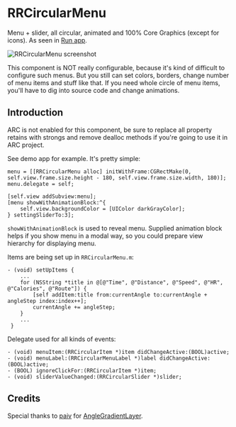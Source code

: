 RRCircularMenu
==============

Menu + slider, all circular, animated and 100% Core Graphics (except for icons). As seen in [Run app](http://getrunapp.com).

![RRCircularMenu screenshot](https://raw.github.com/iartem/RRCircularMenu/master/screenshot.png)

This component is NOT really configurable, because it's kind of difficult to configure such menus. But you still can set colors, borders, change number of menu items and stuff like that. If you need whole circle of menu items, you'll have to dig into source code and change animations. 

## Introduction
ARC is not enabled for this component, be sure to replace all property retains with strongs and remove dealloc methods if you're going to use it in ARC project.

See demo app for example. It's pretty simple:
```
menu = [[RRCircularMenu alloc] initWithFrame:CGRectMake(0, self.view.frame.size.height - 180, self.view.frame.size.width, 180)];
menu.delegate = self;
        
[self.view addSubview:menu];
[menu showWithAnimationBlock:^{
    self.view.backgroundColor = [UIColor darkGrayColor];
} settingSliderTo:3];
```
`showWithAnimationBlock` is used to reveal menu. Supplied animation block helps if you show menu in a modal way, so you could prepare view hierarchy for displaying menu.

Items are being set up in `RRCircularMenu.m`:
```
- (void) setUpItems {
    ...
    for (NSString *title in @[@"Time", @"Distance", @"Speed", @"HR", @"Calories", @"Route"]) {
        [self addItem:title from:currentAngle to:currentAngle + angleStep index:index++];
        currentAngle += angleStep;
    }
    ...
 }
```

Delegate used for all kinds of events:
```
- (void) menuItem:(RRCircularItem *)item didChangeActive:(BOOL)active;
- (void) menuLabel:(RRCircularMenuLabel *)label didChangeActive:(BOOL)active;
- (BOOL) ignoreClickFor:(RRCircularItem *)item;
- (void) sliderValueChanged:(RRCircularSlider *)slider;
```

## Credits

Special thanks to [paiv](https://github.com/paiv) for [AngleGradientLayer](https://github.com/paiv/AngleGradientLayer).
